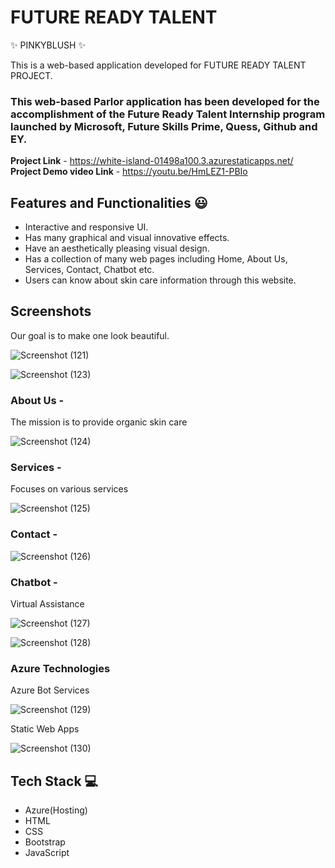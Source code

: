 # FUTURE READY TALENT
✨ PINKYBLUSH ✨

This is a web-based application developed for FUTURE READY TALENT PROJECT. 

### This web-based Parlor application has been developed for the accomplishment of the Future Ready Talent Internship program launched by Microsoft, Future Skills Prime, Quess, Github and EY.


**Project Link** - https://white-island-01498a100.3.azurestaticapps.net/
**Project Demo video Link** - https://youtu.be/HmLEZ1-PBIo


## Features and Functionalities 😃

- Interactive and responsive UI.
- Has many graphical and visual innovative effects.
- Have an aesthetically pleasing visual design.
- Has a collection of many web pages including Home, About Us, Services,   Contact, Chatbot  etc.
- Users can know about skin care information through this website.

## Screenshots

Our goal is to make one look beautiful.

![Screenshot (121)](https://github.com/21A35A0509-cse/FRT-Project/assets/110163097/9b2f225a-3764-4768-a432-60be7c1537bf)


![Screenshot (123)](https://github.com/21A35A0509-cse/FRT-Project/assets/110163097/09b3af88-f409-4634-94db-15f99d0b59d4)


### About Us -

The mission is to  provide organic skin care

![Screenshot (124)](https://github.com/21A35A0509-cse/FRT-Project/assets/110163097/6ac51975-64ba-4f15-af96-ff0d5cb85e2e)


### Services -
Focuses on various services

![Screenshot (125)](https://github.com/21A35A0509-cse/FRT-Project/assets/110163097/e63d2b73-4b63-48d0-9067-e4b6aaaf6af7)


### Contact -

![Screenshot (126)](https://github.com/21A35A0509-cse/FRT-Project/assets/110163097/9288ffa4-356f-40eb-a920-b8e3d034db49)

### Chatbot -

Virtual Assistance

![Screenshot (127)](https://github.com/21A35A0509-cse/FRT-Project/assets/110163097/37f5bffd-d018-4ceb-96e4-ae5724f55ecf)

![Screenshot (128)](https://github.com/21A35A0509-cse/FRT-Project/assets/110163097/08c124b9-fa0e-4752-87d1-cc9566460635)

### Azure Technologies

Azure Bot Services

![Screenshot (129)](https://github.com/21A35A0509-cse/FRT-Project/assets/110163097/4b17f7e7-50fe-4929-8859-7f029ba14f64)

Static Web Apps

![Screenshot (130)](https://github.com/21A35A0509-cse/FRT-Project/assets/110163097/16c83435-b8be-4fd2-a571-109924f2f69d)


## Tech Stack 💻

- Azure(Hosting)
- HTML
- CSS
- Bootstrap
- JavaScript
